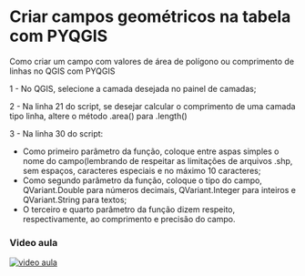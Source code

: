 # Criar campos geométricos na tabela com PYQGIS

Como criar um campo com valores de área de polígono ou comprimento de linhas no QGIS com PYQGIS

1 - No QGIS, selecione a camada desejada no painel de camadas;

2 - Na linha 21 do script, se desejar calcular o comprimento de uma camada tipo linha, altere o método .area() para .length()

3 - Na linha 30 do script:
- Como primeiro parâmetro da função, coloque entre aspas simples o nome do campo(lembrando de respeitar as limitações de arquivos .shp, sem espaços, caracteres especiais e no máximo 10 caracteres;
- Como segundo parâmetro da função, coloque o tipo do campo, QVariant.Double para números decimais, QVariant.Integer para inteiros e QVariant.String para textos;
- O terceiro e quarto parâmetro da função dizem respeito, respectivamente, ao comprimento e precisão do campo.

### Video aula
[![video aula](https://img.youtube.com/vi/oBogw_nEea8/maxresdefault.jpg)](https://youtu.be/oBogw_nEea8)
